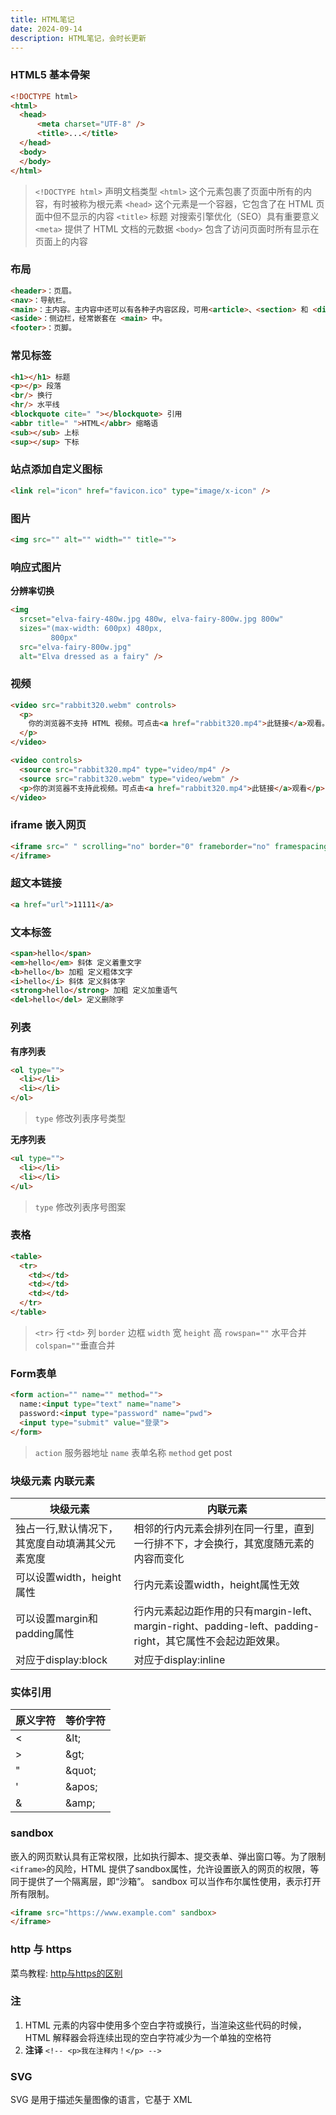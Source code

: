 ```yaml
---
title: HTML笔记
date: 2024-09-14
description: HTML笔记，会时长更新
---
```


### HTML5 基本骨架
```html
<!DOCTYPE html>
<html>
  <head>
      <meta charset="UTF-8" />
      <title>...</title>
  </head>
  <body>
  </body>
</html>
```
>`<!DOCTYPE html>` 声明文档类型
`<html>` 这个元素包裹了页面中所有的内容，有时被称为根元素
`<head>` 这个元素是一个容器，它包含了在 HTML 页面中但不显示的内容
`<title>` 标题 对搜索引擎优化（SEO）具有重要意义
`<meta>` 提供了 HTML 文档的元数据
`<body>` 包含了访问页面时所有显示在页面上的内容

### 布局
```html
<header>：页眉。
<nav>：导航栏。
<main>：主内容。主内容中还可以有各种子内容区段，可用<article>、<section> 和 <div> 等元素表示。
<aside>：侧边栏，经常嵌套在 <main> 中。
<footer>：页脚。
```

### 常见标签
```html
<h1></h1> 标题
<p></p> 段落
<br/> 换行
<hr/> 水平线
<blockquote cite=" "></blockquote> 引用
<abbr title=" ">HTML</abbr> 缩略语
<sub></sub> 上标
<sup></sup> 下标
```

### 站点添加自定义图标
```html
<link rel="icon" href="favicon.ico" type="image/x-icon" />
```

### 图片
```html
<img src="" alt="" width="" title="">
```
### 响应式图片

**分辨率切换**
```html
<img
  srcset="elva-fairy-480w.jpg 480w, elva-fairy-800w.jpg 800w"
  sizes="(max-width: 600px) 480px,
         800px"
  src="elva-fairy-800w.jpg"
  alt="Elva dressed as a fairy" />
```


### 视频
```html
<video src="rabbit320.webm" controls>
  <p>
    你的浏览器不支持 HTML 视频。可点击<a href="rabbit320.mp4">此链接</a>观看。
  </p>
</video>

<video controls>
  <source src="rabbit320.mp4" type="video/mp4" />
  <source src="rabbit320.webm" type="video/webm" />
  <p>你的浏览器不支持此视频。可点击<a href="rabbit320.mp4">此链接</a>观看</p>
</video>
```

### iframe 嵌入网页
```html
<iframe src=" " scrolling="no" border="0" frameborder="no" framespacing="0" allowfullscreen="true">
</iframe>
```

### 超文本链接
```html
<a href="url">11111</a>
```

### 文本标签
```html
<span>hello</span> 
<em>hello</em> 斜体 定义着重文字
<b>hello</b> 加粗 定义粗体文字
<i>hello</i> 斜体 定义斜体字
<strong>hello</strong> 加粗 定义加重语气
<del>hello</del> 定义删除字 
```


### 列表
**有序列表**
```html
<ol type="">
  <li></li>
  <li></li>
</ol>
```
>`type` 修改列表序号类型

**无序列表**
```html
<ul type="">
  <li></li>
  <li></li>
</ul>
```
>`type` 修改列表序号图案

### 表格
```html
<table>
  <tr>
    <td></td>
    <td></td>
    <td></td>
  </tr>
</table>
```
>`<tr>` 行  `<td>` 列
`border` 边框  `width` 宽  `height` 高
`rowspan=""` 水平合并  `colspan=""`垂直合并

### Form表单
```html
<form action="" name="" method="">
  name:<input type="text" name="name">
  password:<input type="password" name="pwd">
  <input type="submit" value="登录"> 
</form>
```
>`action` 服务器地址
`name` 表单名称
`method` get post

### 块级元素 内联元素
| 块级元素 | 内联元素 |
| ------- | ------- |
|    独占一行,默认情况下，其宽度自动填满其父元素宽度    | 相邻的行内元素会排列在同一行里，直到一行排不下，才会换行，其宽度随元素的内容而变化   |
|    可以设置width，height属性    | 行内元素设置width，height属性无效   |
|    可以设置margin和padding属性    | 行内元素起边距作用的只有margin-left、margin-right、padding-left、padding-right，其它属性不会起边距效果。 | 
|    对应于display:block    | 对应于display:inline | 


### 实体引用
| 原义字符 | 等价字符 |
| ------- | ------- |
|    <    | \&lt;   |
|    >    | \&gt;   |
|    "    | \&quot; | 
|    '    | \&apos; | 
|    &    | \&amp;  |

### sandbox
嵌入的网页默认具有正常权限，比如执行脚本、提交表单、弹出窗口等。为了限制`<iframe>`的风险，HTML 提供了sandbox属性，允许设置嵌入的网页的权限，等同于提供了一个隔离层，即“沙箱”。
sandbox 可以当作布尔属性使用，表示打开所有限制。
```html
<iframe src="https://www.example.com" sandbox>
</iframe>
```

### http 与 https
菜鸟教程: [http与https的区别](https://www.runoob.com/w3cnote/http-vs-https.html)


### 注
1. HTML 元素的内容中使用多个空白字符或换行，当渲染这些代码的时候，HTML 解释器会将连续出现的空白字符减少为一个单独的空格符
2. **注译** ``<!-- <p>我在注释内！</p> -->``

### SVG
SVG 是用于描述矢量图像的语言，它基于 XML